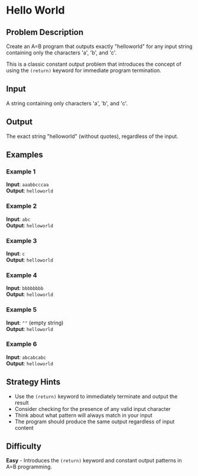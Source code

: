 # Hello World

## Problem Description
Create an A=B program that outputs exactly "helloworld" for any input string containing only the characters 'a', 'b', and 'c'.

This is a classic constant output problem that introduces the concept of using the `(return)` keyword for immediate program termination.

## Input
A string containing only characters 'a', 'b', and 'c'.

## Output
The exact string "helloworld" (without quotes), regardless of the input.

## Examples

### Example 1
**Input**: `aaabbcccaa`  
**Output**: `helloworld`

### Example 2
**Input**: `abc`  
**Output**: `helloworld`

### Example 3
**Input**: `c`  
**Output**: `helloworld`

### Example 4
**Input**: `bbbbbbbb`  
**Output**: `helloworld`

### Example 5
**Input**: `""` (empty string)  
**Output**: `helloworld`

### Example 6
**Input**: `abcabcabc`  
**Output**: `helloworld`

## Strategy Hints
- Use the `(return)` keyword to immediately terminate and output the result
- Consider checking for the presence of any valid input character
- Think about what pattern will always match in your input
- The program should produce the same output regardless of input content

## Difficulty
**Easy** - Introduces the `(return)` keyword and constant output patterns in A=B programming.
